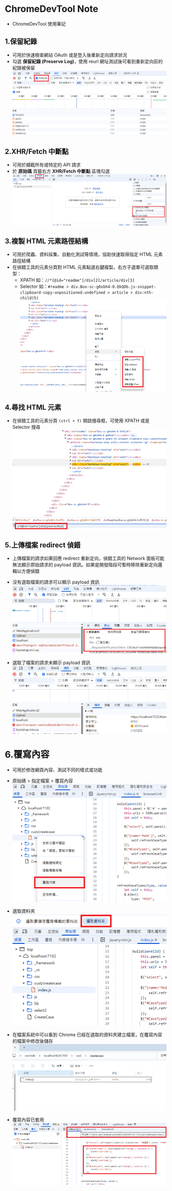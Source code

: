 ﻿# ChromeDevTool Note

- ChromeDevTool 使用筆記

## 1.保留紀錄

- 可用於快速檢查網站 OAuth 或是登入後重新定向請求狀況
- 勾選 **保留紀錄 (Preserve Log)**，使用 reurl 網址測試後可看到重新定向前的紀錄被保留
![](01.png)

## 2.XHR/Fetch 中斷點
- 可用於攔截所有或特定的 API 請求
- 於 **原始碼** 頁籤右方 **XHR/Fetch 中斷點** 區塊勾選
![](02.png)

## 3.複製 HTML 元素路徑結構
- 可用於爬蟲、資料採集、自動化測試等情境，協助快速取得指定 HTML 元素路徑結構
- 在偵錯工具的元素分頁對 HTML 元素點選右鍵複製，右方子選單可選取類型：
  - XPATH 如：`//*[@id="readme"]/div[2]/article/div[3]`
  - Selector 如：`#readme > div.Box-sc-g0xbh4-0.QkQOb.js-snippet-clipboard-copy-unpositioned.undefined > article > div:nth-child(5)`  
![](03.png)

## 4.尋找 HTML 元素
- 在偵錯工具的元素分頁 `(ctrl + f)` 開啟搜尋框，可使用 XPATH 或是 Selector 搜尋
![](04.png)

## 5.上傳檔案 redirect 偵錯
- 上傳檔案的請求如果回應 redirect 重新定向，偵錯工具的 Network 面板可能無法顯示原始請求的 payload 資訊。如果是開發階段可暫時移除重新定向邏輯以方便偵錯

- 沒有選取檔案的請求可以顯示 payload 資訊
![](05.png)

- 選取了檔案的請求未顯示 payload 資訊
![](06.png)

# 6.覆寫內容

- 可用於修改網頁內容、測試不同的樣式或功能

- 原始碼 > 指定檔案 > 覆寫內容  
![](override/01.png)  

- 選取資料夾  
![](override/02.png)  

- 在檔案系統中可以看到 Chrome 已經在選取的資料夾建立檔案，在覆寫內容的檔案中修改後儲存
![](override/03.png)  

- 覆寫內容已套用  
![](override/04.png)  